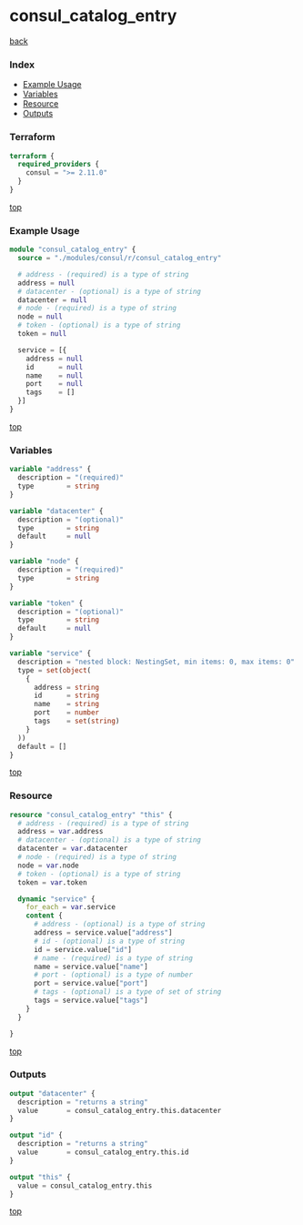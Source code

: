 # consul_catalog_entry

[back](../consul.md)

### Index

- [Example Usage](#example-usage)
- [Variables](#variables)
- [Resource](#resource)
- [Outputs](#outputs)

### Terraform

```terraform
terraform {
  required_providers {
    consul = ">= 2.11.0"
  }
}
```

[top](#index)

### Example Usage

```terraform
module "consul_catalog_entry" {
  source = "./modules/consul/r/consul_catalog_entry"

  # address - (required) is a type of string
  address = null
  # datacenter - (optional) is a type of string
  datacenter = null
  # node - (required) is a type of string
  node = null
  # token - (optional) is a type of string
  token = null

  service = [{
    address = null
    id      = null
    name    = null
    port    = null
    tags    = []
  }]
}
```

[top](#index)

### Variables

```terraform
variable "address" {
  description = "(required)"
  type        = string
}

variable "datacenter" {
  description = "(optional)"
  type        = string
  default     = null
}

variable "node" {
  description = "(required)"
  type        = string
}

variable "token" {
  description = "(optional)"
  type        = string
  default     = null
}

variable "service" {
  description = "nested block: NestingSet, min items: 0, max items: 0"
  type = set(object(
    {
      address = string
      id      = string
      name    = string
      port    = number
      tags    = set(string)
    }
  ))
  default = []
}
```

[top](#index)

### Resource

```terraform
resource "consul_catalog_entry" "this" {
  # address - (required) is a type of string
  address = var.address
  # datacenter - (optional) is a type of string
  datacenter = var.datacenter
  # node - (required) is a type of string
  node = var.node
  # token - (optional) is a type of string
  token = var.token

  dynamic "service" {
    for_each = var.service
    content {
      # address - (optional) is a type of string
      address = service.value["address"]
      # id - (optional) is a type of string
      id = service.value["id"]
      # name - (required) is a type of string
      name = service.value["name"]
      # port - (optional) is a type of number
      port = service.value["port"]
      # tags - (optional) is a type of set of string
      tags = service.value["tags"]
    }
  }

}
```

[top](#index)

### Outputs

```terraform
output "datacenter" {
  description = "returns a string"
  value       = consul_catalog_entry.this.datacenter
}

output "id" {
  description = "returns a string"
  value       = consul_catalog_entry.this.id
}

output "this" {
  value = consul_catalog_entry.this
}
```

[top](#index)
